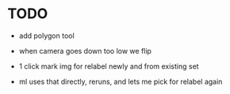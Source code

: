# TODO

- add polygon tool
- when camera goes down too low we flip

- 1 click mark img for relabel newly and from existing set
- ml uses that directly, reruns, and lets me pick for relabel again
